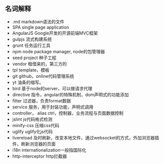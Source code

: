 名词解释
--------------

- .md markdown语法的文件
- SPA single page application
- AngularJS Google开发的开源前端MVC框架
- gulpjs 流式构建系统
- grunt 任务运行工具
- npm node package manager, node的包管理器
- seed project 种子工程
- vendor 租借来的，第三方的
- tpl template，模板
- git github，online代码管理系统
- yt 油条的缩写。
- bird 基于node的server，可以做请求代理
- directive 指令，angular的特殊机制，dom声明式的功能添加
- filter 过滤器，负责format数据
- service 服务，用于封装功能，声明式调用
- controller， alias ctrl，控制器，业务流程与页面数据控制
- jslint js代码格式检测
- minify-css 压缩css代码
- uglify uglify化js代码
- livereload 及时刷新，改变本地文件，通过websocket的方式，外加浏览器插件，刷新浏览器的页面
- i18n internationalization一般指国际化
- http-interceptor http拦截器